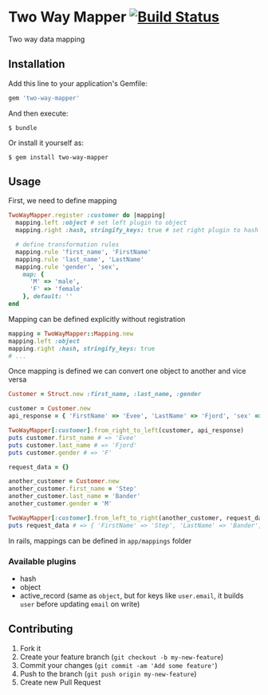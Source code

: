 # Two Way Mapper [![Build Status](https://travis-ci.org/timsly/two-way-mapper.svg?branch=master)](https://travis-ci.org/timsly/two-way-mapper)

Two way data mapping

## Installation

Add this line to your application's Gemfile:

```ruby
gem 'two-way-mapper'
```

And then execute:

    $ bundle

Or install it yourself as:

    $ gem install two-way-mapper

## Usage

First, we need to define mapping

```ruby
TwoWayMapper.register :customer do |mapping|
  mapping.left :object # set left plugin to object
  mapping.right :hash, stringify_keys: true # set right plugin to hash

  # define transformation rules
  mapping.rule 'first_name', 'FirstName'
  mapping.rule 'last_name', 'LastName'
  mapping.rule 'gender', 'sex',
    map: {
      'M' => 'male',
      'F' => 'female'
    }, default: ''
end
```

Mapping can be defined explicitly without registration

```ruby
mapping = TwoWayMapper::Mapping.new
mapping.left :object
mapping.right :hash, stringify_keys: true
# ...
```

Once mapping is defined we can convert one object to another and vice versa

```ruby
Customer = Struct.new :first_name, :last_name, :gender

customer = Customer.new
api_response = { 'FirstName' => 'Evee', 'LastName' => 'Fjord', 'sex' => 'female' }

TwoWayMapper[:customer].from_right_to_left(customer, api_response)
puts customer.first_name # => 'Evee'
puts customer.last_name # => 'Fjord'
puts customer.gender # => 'F'

request_data = {}

another_customer = Customer.new
another_customer.first_name = 'Step'
another_customer.last_name = 'Bander'
another_customer.gender = 'M'

TwoWayMapper[:customer].from_left_to_right(another_customer, request_data)
puts request_data # => { 'FirstName' => 'Step', 'LastName' => 'Bander', sex: 'male' }
```

In rails, mappings can be defined in `app/mappings` folder

### Available plugins

* hash
* object
* active_record (same as `object`, but for keys like `user.email`, it builds `user` before updating `email` on write)

## Contributing

1. Fork it
2. Create your feature branch (`git checkout -b my-new-feature`)
3. Commit your changes (`git commit -am 'Add some feature'`)
4. Push to the branch (`git push origin my-new-feature`)
5. Create new Pull Request
